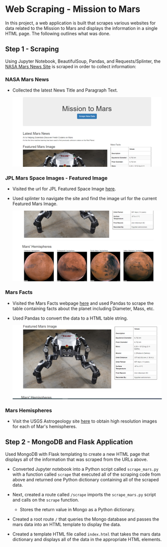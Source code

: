 # Web Scraping - Mission to Mars

In this project, a web application is built that scrapes various websites for data related to the Mission to Mars and displays the information in a single HTML page. The following outlines what was done.

## Step 1 - Scraping

Using Jupyter Notebook, BeautifulSoup, Pandas, and Requests/Splinter, the [NASA Mars News Site](https://mars.nasa.gov/news/) is scraped in order to collect information:


### NASA Mars News

* Collected the latest News Title and Paragraph Text. 

  ![mars_news](images/news.png)


### JPL Mars Space Images - Featured Image

* Visited the url for JPL Featured Space Image [here](https://www.jpl.nasa.gov/spaceimages/?search=&category=Mars).

* Used splinter to navigate the site and find the image url for the current Featured Mars Image.

  ![featured_image](images/featured_image.png)


### Mars Facts

* Visited the Mars Facts webpage [here](https://space-facts.com/mars/) and used Pandas to scrape the table containing facts about the planet including Diameter, Mass, etc.

* Used Pandas to convert the data to a HTML table string.

  ![mars_facts](images/mars_facts.png)


### Mars Hemispheres

* Visit the USGS Astrogeology site [here](https://astrogeology.usgs.gov/search/results?q=hemisphere+enhanced&k1=target&v1=Mars) to obtain high resolution images for each of Mar's hemispheres.


## Step 2 - MongoDB and Flask Application

Used MongoDB with Flask templating to create a new HTML page that displays all of the information that was scraped from the URLs above.

* Converted Jupyter notebook into a Python script called `scrape_mars.py` with a function called `scrape` that executed all of the scraping code from above and returned one Python dictionary containing all of the scraped data.

* Next, created a route called `/scrape` imports the `scrape_mars.py` script and calls on the `scrape` function.

  * Stores the return value in Mongo as a Python dictionary.

* Created a root route `/` that queries the Mongo database and passes the mars data into an HTML template to display the data.

* Created a template HTML file called `index.html` that takes the mars data dictionary and displays all of the data in the appropriate HTML elements. 


